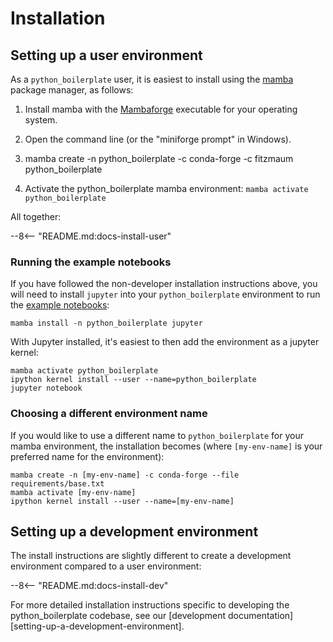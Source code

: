 
# Installation

## Setting up a user environment

As a `python_boilerplate` user, it is easiest to install using the [mamba](https://mamba.readthedocs.io/en/latest/index.html) package manager, as follows:


1. Install mamba with the [Mambaforge](https://github.com/conda-forge/miniforge#mambaforge) executable for your operating system.
2. Open the command line (or the "miniforge prompt" in Windows).

3. mamba create -n python_boilerplate -c conda-forge -c fitzmaum python_boilerplate
4. Activate the python_boilerplate mamba environment: `mamba activate python_boilerplate`


All together:

--8<-- "README.md:docs-install-user"
### Running the example notebooks
If you have followed the non-developer installation instructions above, you will need to install `jupyter` into your `python_boilerplate` environment to run the [example notebooks](https://github.com/arup-group/python_boilerplate/tree/main/examples):

``` shell
mamba install -n python_boilerplate jupyter
```

With Jupyter installed, it's easiest to then add the environment as a jupyter kernel: 

``` shell
mamba activate python_boilerplate
ipython kernel install --user --name=python_boilerplate
jupyter notebook
```

### Choosing a different environment name
If you would like to use a different name to `python_boilerplate` for your mamba environment, the installation becomes (where `[my-env-name]` is your preferred name for the environment):

``` shell
mamba create -n [my-env-name] -c conda-forge --file requirements/base.txt
mamba activate [my-env-name]
ipython kernel install --user --name=[my-env-name]
```
## Setting up a development environment

The install instructions are slightly different to create a development environment compared to a user environment:

--8<-- "README.md:docs-install-dev"

For more detailed installation instructions specific to developing the python_boilerplate codebase, see our [development documentation][setting-up-a-development-environment].
